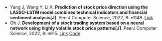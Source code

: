 * Yang J, Wang Y, Li X. <b>Prediction of stock price direction using the LASSO-LSTM model combines technical indicators and financial sentiment analysis[J]</b>. PeerJ Computer Science, 2022, 8: e1148. [Link](https://peerj.com/articles/cs-1148/)
* Oh J. <b>Development of a stock trading system based on a neural network using highly volatile stock price patterns[J]</b>. PeerJ Computer Science, 2022, 8: e915. [Link](https://peerj.com/articles/cs-915/) [Code](https://github.com/chfhdahwk/Hivol_Stock_Prediction.git)
